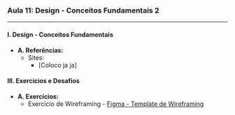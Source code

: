 ### **Aula 11: Design - Conceitos Fundamentais 2**

---

#### **I. Design - Conceitos Fundamentais**

- **A. Referências:**
  - Sites:
    - [Coloco ja ja]

#### **III. Exercícios e Desafios**

- **A. Exercícios:**
  - Exercício de Wireframing - [Figma - Template de Wireframing](https://www.figma.com/templates/wireframe-kits/)
